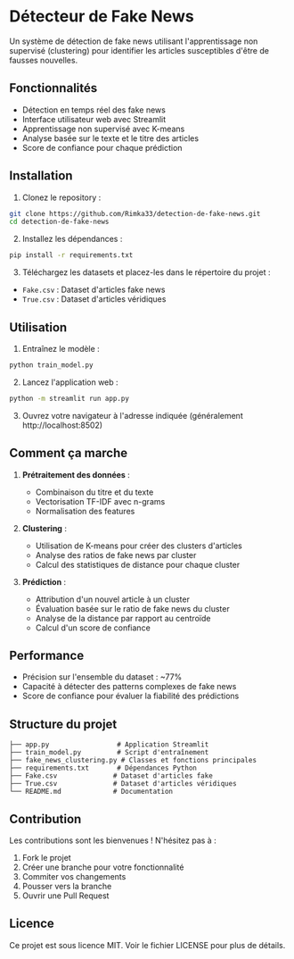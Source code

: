 # Détecteur de Fake News

Un système de détection de fake news utilisant l'apprentissage non supervisé (clustering) pour identifier les articles susceptibles d'être de fausses nouvelles.

## Fonctionnalités

- Détection en temps réel des fake news
- Interface utilisateur web avec Streamlit
- Apprentissage non supervisé avec K-means
- Analyse basée sur le texte et le titre des articles
- Score de confiance pour chaque prédiction

## Installation

1. Clonez le repository :
```bash
git clone https://github.com/Rimka33/detection-de-fake-news.git
cd detection-de-fake-news
```

2. Installez les dépendances :
```bash
pip install -r requirements.txt
```

3. Téléchargez les datasets et placez-les dans le répertoire du projet :
- `Fake.csv` : Dataset d'articles fake news
- `True.csv` : Dataset d'articles véridiques

## Utilisation

1. Entraînez le modèle :
```bash
python train_model.py
```

2. Lancez l'application web :
```bash
python -m streamlit run app.py
```

3. Ouvrez votre navigateur à l'adresse indiquée (généralement http://localhost:8502)

## Comment ça marche

1. **Prétraitement des données** :
   - Combinaison du titre et du texte
   - Vectorisation TF-IDF avec n-grams
   - Normalisation des features

2. **Clustering** :
   - Utilisation de K-means pour créer des clusters d'articles
   - Analyse des ratios de fake news par cluster
   - Calcul des statistiques de distance pour chaque cluster

3. **Prédiction** :
   - Attribution d'un nouvel article à un cluster
   - Évaluation basée sur le ratio de fake news du cluster
   - Analyse de la distance par rapport au centroïde
   - Calcul d'un score de confiance

## Performance

- Précision sur l'ensemble du dataset : ~77%
- Capacité à détecter des patterns complexes de fake news
- Score de confiance pour évaluer la fiabilité des prédictions

## Structure du projet

```
├── app.py                 # Application Streamlit
├── train_model.py         # Script d'entraînement
├── fake_news_clustering.py # Classes et fonctions principales
├── requirements.txt       # Dépendances Python
├── Fake.csv              # Dataset d'articles fake
├── True.csv              # Dataset d'articles véridiques
└── README.md             # Documentation
```

## Contribution

Les contributions sont les bienvenues ! N'hésitez pas à :
1. Fork le projet
2. Créer une branche pour votre fonctionnalité
3. Commiter vos changements
4. Pousser vers la branche
5. Ouvrir une Pull Request

## Licence

Ce projet est sous licence MIT. Voir le fichier LICENSE pour plus de détails.
